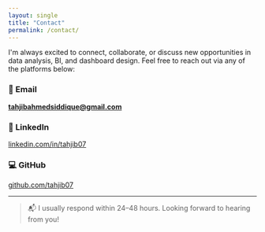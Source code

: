 ```yaml
---
layout: single
title: "Contact"
permalink: /contact/
---
```


I'm always excited to connect, collaborate, or discuss new opportunities in data analysis, BI, and dashboard design. Feel free to reach out via any of the platforms below:

### 📧 Email
**[tahjibahmedsiddique@gmail.com](mailto:tahjibahmedsiddique@gmail.com)**

### 💼 LinkedIn  
[linkedin.com/in/tahjib07](https://www.linkedin.com/in/tahjib07)

### 💻 GitHub  
[github.com/tahjib07](https://github.com/tahjib07)

---

> 📬 I usually respond within 24–48 hours. Looking forward to hearing from you!
